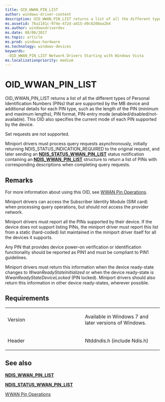 ```yaml
---
title: OID_WWAN_PIN_LIST
author: windows-driver-content
description: OID_WWAN_PIN_LIST returns a list of all the different types of Personal Identification Numbers (PINs) that are supported by the MB device and additional details for each PIN type, such as the length of the PIN (minimum and maximum lengths), PIN format, PIN-entry mode (enabled/disabled/not-available). This OID also specifies the current mode of each PIN supported by the device. Set requests are not supported. Miniport drivers must process query requests asynchronously, initially returning NDIS_STATUS_INDICATION_REQUIRED to the original request, and later sending an NDIS_STATUS_WWAN_PIN_LIST status notification containing an NDIS_WWAN_PIN_LIST structure to return a list of PINs with corresponding descriptions when completing query requests.
ms.assetid: 76a1181c-974e-472d-ad15-d9c6208aa2b4
ms.author: windowsdriverdev
ms.date: 08/08/2017
ms.topic: article
ms.prod: windows-hardware
ms.technology: windows-devices
keywords: 
 -OID_WWAN_PIN_LIST Network Drivers Starting with Windows Vista
ms.localizationpriority: medium
---
```


# OID\_WWAN\_PIN\_LIST


OID\_WWAN\_PIN\_LIST returns a list of all the different types of Personal Identification Numbers (PINs) that are supported by the MB device and additional details for each PIN type, such as the length of the PIN (minimum and maximum lengths), PIN format, PIN-entry mode (enabled/disabled/not-available). This OID also specifies the current mode of each PIN supported by the device.

Set requests are not supported.

Miniport drivers must process query requests asynchronously, initially returning NDIS\_STATUS\_INDICATION\_REQUIRED to the original request, and later sending an [**NDIS\_STATUS\_WWAN\_PIN\_LIST**](ndis-status-wwan-pin-list.md) status notification containing an [**NDIS\_WWAN\_PIN\_LIST**](https://msdn.microsoft.com/library/windows/hardware/ff567912) structure to return a list of PINs with corresponding descriptions when completing query requests.

Remarks
-------

For more information about using this OID, see [WWAN Pin Operations](https://msdn.microsoft.com/library/windows/hardware/ff559093).

Miniport drivers can access the Subscriber Identity Module (SIM card) when processing query operations, but should not access the provider network.

Miniport drivers must report all the PINs supported by their device. If the device does not support listing PINs, the miniport driver must report this list from a static (hard-coded) list maintained in the miniport driver itself for all the devices it supports.

Any PIN that provides device power-on verification or identification functionality should be reported as PIN1 and must be compliant to PIN1 guidelines.

Miniport drivers must return this information when the device ready-state changes to *WwanReadyStateInitialized* or when the device ready-state is *WwanReadyStateDeviceLocked* (PIN locked). Miniport drivers should also return this information in other device ready-states, wherever possible.

Requirements
------------

<table>
<colgroup>
<col width="50%" />
<col width="50%" />
</colgroup>
<tbody>
<tr class="odd">
<td><p>Version</p></td>
<td><p>Available in Windows 7 and later versions of Windows.</p></td>
</tr>
<tr class="even">
<td><p>Header</p></td>
<td>Ntddndis.h (include Ndis.h)</td>
</tr>
</tbody>
</table>

## See also


[**NDIS\_WWAN\_PIN\_LIST**](https://msdn.microsoft.com/library/windows/hardware/ff567912)

[**NDIS\_STATUS\_WWAN\_PIN\_LIST**](ndis-status-wwan-pin-list.md)

[WWAN Pin Operations](https://msdn.microsoft.com/library/windows/hardware/ff559093)

 

 




